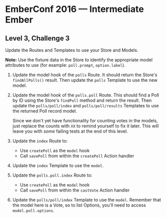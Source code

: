 # EmberConf 2016 &mdash; Intermediate Ember

## Level 3, Challenge 3

Update the Routes and Templates to use your Store and Models.

**Note:** Use the fixture data in the Store to identify the appropriate
model attributes to use (for example: `poll.prompt`, `option.label`).

1. Update the model hook of the `polls` Route. It should return the Store's
   `findAllPolls()` result. Then update the `polls` Template to use the new
   model.

2. Update the model hook of the `polls.poll` Route. This should find a Poll by
   ID using the Store's `findPoll` method and return the result. Then update
   the `polls/poll/index` and `polls/poll/results` Templates to use the
   returned Poll record model.

    Since we don't yet have functionality for counting votes in the models,
    just replace the counts with `XX` to remind yourself to fix it later. This
    will leave you with _some_ failing tests at the end of this level.

3. Update the `index` Route to:

    * Use `createPoll` as the `model` hook
    * Call `savePoll` from within the `createPoll` Action handler

4. Update the `index` Template to use the `model`.

5. Update the `polls.poll.index` Route to:

    * Use `createPoll` as the `model` hook
    * Call `savePoll` from within the `castVote` Action handler

6. Update the `polls/poll/index` Template to use the `model`. Remember that the
   model here is a Vote, so to list Options, you'll need to access
   `model.poll.options`.
